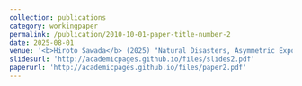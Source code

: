 ```yaml
---
collection: publications
category: workingpaper
permalink: /publication/2010-10-01-paper-title-number-2
date: 2025-08-01
venue: '<b>Hiroto Sawada</b> (2025) "Natural Disasters, Asymmetric Exposure, and War: Why Empirical Evidence on Climate Conflict Is Mixed."'
slidesurl: 'http://academicpages.github.io/files/slides2.pdf'
paperurl: 'http://academicpages.github.io/files/paper2.pdf'
---
```

